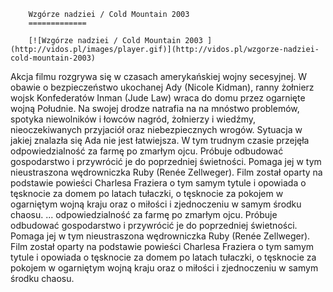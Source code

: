 
        Wzgórze nadziei / Cold Mountain 2003 
        =============
        
        [![Wzgórze nadziei / Cold Mountain 2003 ](http://vidos.pl/images/player.gif)](http://vidos.pl/wzgorze-nadziei-cold-mountain-2003)
        
        
 Akcja filmu rozgrywa się w czasach amerykańskiej wojny secesyjnej. W obawie o bezpieczeństwo ukochanej Ady (Nicole Kidman), ranny żołnierz wojsk Konfederatów Inman (Jude Law) wraca do domu przez ogarnięte wojną Południe. Na swojej drodze natrafia na na mnóstwo problemów, spotyka niewolników i łowców nagród, żołnierzy i wiedźmy, nieoczekiwanych przyjaciół oraz niebezpiecznych wrogów. Sytuacja w jakiej znalazła się Ada nie jest łatwiejsza. W tym trudnym czasie przejęła odpowiedzialność za farmę po zmarłym ojcu. Próbuje odbudować gospodarstwo i przywrócić je do poprzedniej świetności. Pomaga jej w tym nieustraszona wędrowniczka Ruby (Renée Zellweger). Film został oparty na podstawie powieści Charlesa Fraziera o tym samym tytule i opowiada o tęsknocie za domem po latach tułaczki, o tęsknocie za pokojem w ogarniętym wojną kraju oraz o miłości i zjednoczeniu w samym środku chaosu.  ... odpowiedzialność za farmę po zmarłym ojcu. Próbuje odbudować gospodarstwo i przywrócić je do poprzedniej świetności. Pomaga jej w tym nieustraszona wędrowniczka Ruby (Renée Zellweger). Film został oparty na podstawie powieści Charlesa Fraziera o tym samym tytule i opowiada o tęsknocie za domem po latach tułaczki, o tęsknocie za pokojem w ogarniętym wojną kraju oraz o miłości i zjednoczeniu w samym środku chaosu.
    